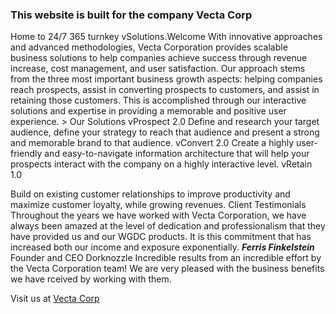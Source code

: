 ### This website is built for the company **Vecta Corp**

Home to 24/7 365 turnkey vSolutions.Welcome With innovative approaches and advanced methodologies, Vecta Corporation provides scalable business solutions to help companies achieve success through revenue increase, cost management, and user satisfaction. Our approach stems from the three most important business growth aspects: helping companies reach prospects, assist in converting prospects to customers, and assist in retaining those customers. This is accomplished through our interactive solutions and expertise in providing a memorable and positive user experience. > Our Solutions vProspect 2.0 Define and research your target audience, define your strategy to reach that audience and present a strong and memorable brand to that audience. vConvert 2.0 Create a highly user-friendly and easy-to-navigate information architecture that will help your prospects interact with the company on a highly interactive level. vRetain 1.0


Build on existing customer relationships to improve productivity and maximize customer loyalty, while growing revenues. Client Testimonials Throughout the years we have worked with Vecta Corporation, we have always been amazed at the level of dedication and professionalism that they have provided us and our WGDC products. It is this commitment that has increased both our income and exposure exponentially. **_Ferris Finkelstein_** Founder and CEO Dorknozzle Incredible results from an incredible effort by the Vecta Corporation team! We are very pleased with the business benefits we have rceived by working with them.
 

 Visit us at 
 [Vecta Corp](http://127.0.0.1:5500/Assignment%201/index.html)
